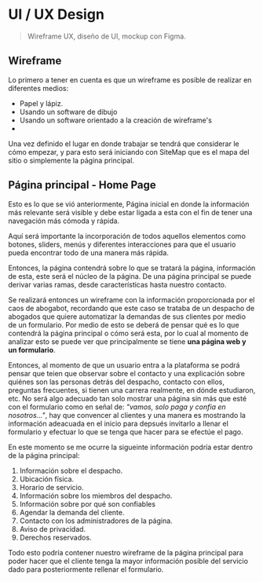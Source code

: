 # **UI / UX Design** 
> Wireframe UX, diseño de UI, mockup con Figma.

## **Wireframe**
Lo primero a tener en cuenta es que un wireframe es posible de realizar en diferentes medios:
* Papel y lápiz.
* Usando un software de dibujo
* Usando un software orientado a la creación de wireframe's
*

Una vez definido el lugar en donde trabajar se tendrá que considerar le cómo empezar, y para esto será iniciando con SiteMap que es el mapa del sitio o simplemente la página 
principal.

## **Página principal - Home Page**
Esto es lo que se vió anteriormente, Página inicial en donde la información más relevante será visible y debe estar ligada a esta con el fin de tener una navegación más cómoda y rápida.

Aquí será importante la incorporación de todos aquellos elementos como botones, sliders, menús y diferentes interacciones para que el usuario pueda encontrar todo de una manera más rápida.

Entonces, la página contendrá sobre lo que se tratará la página, información de esta, este será el núcleo de la página. De una página principal se puede derivar varias ramas, desde características hasta nuestro contacto. 

Se realizará entonces un wireframe con la información proporcionada por el caos de abogabot, recordando que este caso se trataba de un despacho de abogados que quiere automatizar la demandas de sus clientes por medio de un formulario. Por medio de esto se deberá de pensar qué es lo que contendrá la página principal o cómo será esta, por lo cual al momento de analizar esto se puede ver que principalmente se tiene **una página web y un formulario**.

Entonces, al momento de que un usuario entra a la plataforma se podrá pensar que teien que observar sobre el contacto y una explicación sobre quiénes son las personas detrás del despacho, contacto con ellos, preguntas frecuentes, si tienen una carrera realmente, en dónde estudiaron, etc. No será algo adecuado tan solo mostrar una página sin más que esté con el formulario como en señal de: _"vamos, solo paga y confia en nosotros..."_, hay que convencer al clientes y una manera es mostrando la información adeacuada en el inicio para depsués invitarlo a llenar el formulario y efectuar lo que se tenga que hacer para se efectúe el pago.

En este momento se me ocurre la sigueinte información podría estar dentro de la página principal:
1. Información sobre el despacho.
2. Ubicación física.
3. Horario de servicio.
4. Información sobre los miembros del despacho.
5. Información sobre por qué son confiables
6. Agendar la demanda del cliente.
7. Contacto con los administradores de la página.
8. Aviso de privacidad.
9. Derechos reservados.

Todo esto podría contener nuestro wireframe de la página principal para poder hacer que el cliente tenga la mayor información posible del servicio dado para posteriormente rellenar el formulario.

